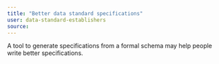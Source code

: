 ```yaml
---
title: "Better data standard specifications"
user: data-standard-establishers
source:
---
```


A tool to generate specifications from a formal schema may help people write better specifications.